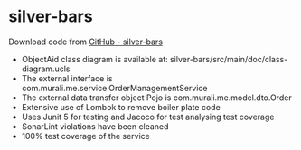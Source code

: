 # silver-bars

Download code from [GitHub - silver-bars](https://github.com/muraliweb9/silver-bars/)

+ ObjectAid class diagram is available at: silver-bars/src/main/doc/class-diagram.ucls
+ The external interface is com.murali.me.service.OrderManagementService
+ The external data transfer object Pojo is com.murali.me.model.dto.Order
+ Extensive use of Lombok to remove boiler plate code
+ Uses Junit 5 for testing and Jacoco for test analysing test coverage
+ SonarLint violations have been cleaned
+ 100% test coverage of the service 

